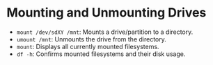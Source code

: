 # Mounting and Unmounting Drives

- `mount /dev/sdXY /mnt`: Mounts a drive/partition to a directory.
- `umount /mnt`: Unmounts the drive from the directory.
- `mount`: Displays all currently mounted filesystems.
- `df -h`: Confirms mounted filesystems and their disk usage.


